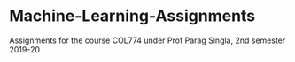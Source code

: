 # Machine-Learning-Assignments
Assignments for the course COL774 under Prof Parag Singla, 2nd semester 2019-20

